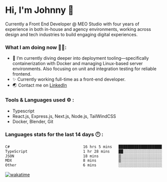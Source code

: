 # Hi, I'm Johnny 👋

Currently a Front End Developer @ MEO Studio with four years of experience in both in-house and agency environments, working across design and tech industries to build engaging digital experiences.

### What I am doing now 🧑‍💻:

- 🔭 I’m currently diving deeper into deployment tooling—specifically containerization with Docker and managing Linux-based server environments. Also focusing on unit and integration testing for reliable frontend.
- ✨ Currently working full-time as a front-end developer.
- 🌏 Contact me on [LinkedIn](https://www.linkedin.com/in/johchai/)

### Tools & Languages used ⚙️ :

- Typescript
- React.js, Express.js, Next.js, Node.js, TailWindCSS
- Docker, Blender, Git

### Languages stats for the last 14 days 🕛 :

<!--START_SECTION:waka-->

```txt
C#                                 16 hrs 5 mins   ██████████████████████▒░░   88.71 %
TypeScript                         1 hr 28 mins    ██░░░░░░░░░░░░░░░░░░░░░░░   08.14 %
JSON                               18 mins         ▒░░░░░░░░░░░░░░░░░░░░░░░░   01.74 %
MDX                                8 mins          ▒░░░░░░░░░░░░░░░░░░░░░░░░   00.76 %
Other                              6 mins          ░░░░░░░░░░░░░░░░░░░░░░░░░   00.59 %
```

<!--END_SECTION:waka-->

[![wakatime](https://wakatime.com/badge/user/0cd14e89-b357-451d-b5c1-4a79286fb5a6.svg)](https://wakatime.com/@0cd14e89-b357-451d-b5c1-4a79286fb5a6)
